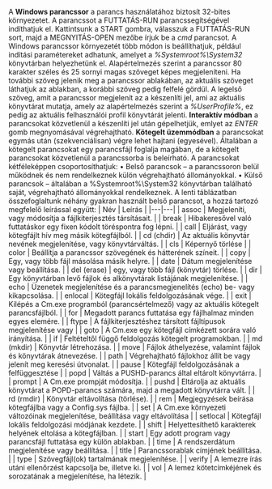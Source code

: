 A **Windows parancssor** a parancs használatához biztosít 32-bites környezetet. A parancssot a FUTTATÁS-RUN parancssegítségével indíthatjuk el. Kattintsunk a START gombra, válasszuk a FUTTATÁS-RUN sort, majd a MEGNYITÁS-OPEN mezőbe írjuk be a _cmd_ parancsot. A Windows parancssor környezetét több módon is beállíthatjuk, például indítási paramétereket adhatunk, amelyet a _%Systemroot%\System32_ könyvtárban helyezhetünk el. Alapértelmezés szerint a parancssor 80 karakter széles és 25 sornyi magas szöveget képes megjeleníteni. Ha további szöveg jelenik meg a parancssor ablakában, az aktuális szöveget láthatjuk az ablakban, a korábbi szöveg pedig felfelé gördül. A legelső szöveg, amit a parancssor megjelenít az a készenlíti jel, ami az aktuális könyvtárat mutatja, amely az alapértelmezés szerint a _%UserProfile%_, ez pedig az aktuális felhasználói profil könyvtárát jelenti. **Interaktív módban** a parancsokat közvetlenül a készenlíti jel után gépelhetjük, emlyet az _ENTER_ gomb megnyomásával végrehajtható. **Kötegelt üzemmódban** a parancsokat egymás után (szekvenciálisan) végre lehet hajtani (egyesével). Általában a kötegelt parancsokat egy parancsfájl foglalja magában, de a kötegelt parancsokat közvetlenül a parancssorba is beleírható. A parancsokat kétféleképpen csoportosíthatjuk:
•	Belső parancsok – a parancssoron belül működnek és nem rendelkeznek külön végrehajtható állományokkal.
•	Külső parancsok – általában a %Systemroot%\System32 könyvtárban található saját, végrehajtható állományokkal rendelkeznek. A lenti táblázatban összefoglaltunk néhány gyakran használt belső parancsot, a hozzá tartozó megfelelő leírással együtt:
| Név  | Leírás  |
|---|---|
|  assoc |  Megjeleníti, vagy módosítja a fájlkiterjesztés társításait. |
| break  | Hibakeresővel való futtatáskor egy fixen kódolt töréspontra fog lépni.  |
|  call | Eljárást, vagy kötegfájlt hív meg másik kötegfájlból.  |
|  cd (chdir) | Az aktuális könyvtár nevének megjelenítése, vagy könyvtárváltás.  |
|  cls | Képernyő törlése  |
| color  | Beállítja a parancssor szövegének és hátterének színeit.  |
|  copy | Egy, vagy több fájl másolása másik helyre.  |
|  date | Dátum megjelenítése vagy beállítása.  |
| del (erase)  | egy, vagy több fájl (könyvtár) törlése.  |
| dir  |  Egy könyvtárban levő fájlok és alkönyvtárak listájának megjelenítése. |
| echo  | Üzenetek megjelenítése és a parancsmegjenelítés (echo) be- vagy kikapcsolása.  |
| enlocal  |  Kötegfájl lokális feldolgozásának vége. |
|  exit |  Kilépés a Cm.exe programból (parancsértelmező) vagy az aktuális kötegelt parancsfájlból. |
|  for | Megadott parancs futtatása egy fájlhalmaz minden egyes elemére.  |
| ftype  | A fájlkiterjesztéshez társított fájltípusok megjelenítése vagy  |
|  goto | A Cm.exe egy kötegfájl címkézett sorára való irányítása.  |
|  if | Feltételtől függő feldolgozás kötegelt programokban.  |
| md (mkdir)  | Könyvtár létrehozása.  |
| move  | Fájlok áthelyezése, valamint fájlok és könyvtárak átnevezése.  |
|  path | Végrehajtható fájlokhoz állít be vagy jelenít meg keresési útvonalat.  |
|  pause | Kötegfájl feldolgozásának a felfüggesztése  |
|  popd | Váltás a PUSHD-parancs által eltárolt könyvtárra.  |
| prompt  | A Cm.exe prompját módosítja.  |
| pushd  |  Eltárolja az aktuális könyvtárat a POPD-parancs számára, majd a megadott könyvtárra vált. |
| rd (rmdir)  | Könyvtár eltávolítása (törlése).  |
| rem  | Megjegyzések beírása kötegfájlba vagy a Config.sys fájlba.  |
|  set | A Cm.exe környezeti változóinak megjelenítése, beállítása vagy eltávolítása  |
|  setlocal | Kötegfájl lokális feldolgozási módjának kezdete.  |
|  shift | Helyettesíthető karakterek helyének eltolása a kötegfájlban.  |
| start  | Egy adott program vagy parancsfájl futtatása egy külön ablakban. |
| time  | A rendszerdátum megjelenítése vagy beállítása.  |
|  title | Parancssorablak címjének beállítása.  |
|  type | Szövegfájl(ok) tartalmának megjelenítése.  |
| verify  | A lemezre írás utáni ellenőrzést kapcsolja be, illetve ki.  |
|  vol | A lemez kötetcímkéjének és sorozatának a megjelenítése, ha létezik.  |
